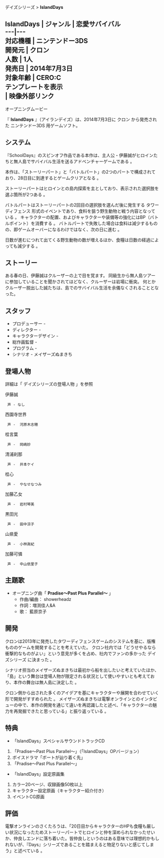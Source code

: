 デイズシリーズ  > **IslandDays**

IslandDays  |  ジャンル  |  恋愛サバイバル   
---|---  
対応機種  |  ニンテンドー3DS   
開発元  |  クロン   
人数  |  1人   
発売日  |  2014年7月3日   
対象年齢  |  CERO:C   
テンプレートを表示  
|  映像外部リンク  
---  
オープニングムービー  
  
『 **IslandDays** 』（アイランデイズ）は、2014年7月3日に  クロン  から発売された  ニンテンドー3DS  用ゲームソフト。

##  システム  

『SchoolDays』のスピンオフ作品である本作は、主人公・伊藤誠がヒロインたちと無人島でサバイバル生活を送るアドベンチャーゲームである    。

本作は、「ストーリーパート」と「バトルパート」の2つのパートで構成されており、28日目に到達するとゲームクリアとなる    。

ストーリーパートはヒロインとの島内探索を主としており、表示された選択肢を選ぶ箇所が2つある    。

バトルパートはストーリーパートの2回目の選択肢を選んだ後に発生する  タワーディフェンス  形式のイベントであり、食料を狙う野生動物と戦う内容となっている
  。 キャラクターの配置、およびキャラクターや装備等の強化にはBP（バトルポイント）を消費する    。
バトルパートで失敗した場合は食料は減少するものの、即ゲームオーバーになるわけではなく、次の日に進む    。

日数が進むにつれて出てくる野生動物の数が増えるほか、食糧は日数の経過によっても減少する    。

##  ストーリー  

ある春の日、伊藤誠はクルーザーの上で目を覚ます。 同級生から無人島ツアーに参加していることを聞かされてほどなく、クルーザーは岩場に衝突。
何とかクルーザー脱出した誠たちは、島でのサバイバル生活を余儀なくされることとなった。

##  スタッフ  

  * プロデューサー - 
  * ディレクター - 
  * キャラクターデザイン - 
  * 総作画監督 - 
  * プログラム - 
  * シナリオ -  メイザーズぬまきち   

##  登場人物  

詳細は「  デイズシリーズの登場人物  」を参照

伊藤誠

     声 - なし 
西園寺世界

     声 -  河原木志穂 
桂言葉

     声 -  岡嶋妙 
清浦刹那

     声 -  井本ケイ 
桂心

     声 -  やなせなつみ 
加藤乙女

     声 -  岩村琴美 
黒田光

     声 -  田中涼子 
山県愛

     声 -  小林眞紀 
加藤可憐

     声 -  中山依里子 

##  主題歌  

  * オープニング曲「 **Pradise～Past Plus Parallel～** 」 
    * 作曲/編曲：  showerheadz 
    * 作詞：増渕佳人&A 
    * 歌：  藍原京子 

##  開発  

クロンは2013年に発売したタワーディフェンスゲームのシステムを基に、版権もののゲームを開発することを考えていた。
クロン社内では「どうせやるなら衝撃的なものがよい」という意見が多くを占め、社内でファンの多かった  デイズシリーズ  に決まった    。

シナリオ担当のメイザーズぬまきちは最初から船を出したいと考えていたほか、「島」という舞台は登場人物が限定される状況として使いやすいとも考えており、本作の舞台は無人島に決定した
  。

クロン側から出された多くのアイデアを基にキャラクターや展開を合わせていく形で開発がすすめられた    。
メイザーズぬまきちは電撃オンラインとのインタビューの中で、本作の開発を通じて違いを再認識したと述べ、「キャラクターの魅力を再発掘できたと思っている」と振り返っている
  。

##  特典  

  * 「IslandDays」スペシャルサウンドトラックCD   

  1. 「Pradise～Past Plus Parallel～」（「IslandDays」OPバージョン） 
  2. ボイスドラマ「ボートが辿り着く先」 
  3. 「Pradise～Past Plus Parallel～」 

  * 「IslandDays」設定原画集 

  1. カラー20ページ、収録画像50枚以上 
  2. キャラクター設定原画（キャラクター紹介付き） 
  3. イベントCG原画 

##  評価  

電撃オンラインのさくたろうは、「20日目からキャラクターのHPも食糧も厳しい状況になったためストーリーパートでヒロインと仲を深められなかったせいか、仲良しエンドに落ち着いた。皆仲良しというのはある意味では理想的かもしれないが、『Days』シリーズであることを踏まえると物足りないと感じてしまう」と述べている
  。

